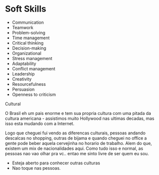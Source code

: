 # Soft Skills

* Communication
* Teamwork
* Problem-solving
* Time management
* Critical thinking
* Decision-making
* Organizational
* Stress management
* Adaptability
* Conflict management
* Leadership
* Creativity
* Resourcefulness
* Persuasion
* Openness to criticism



Cultural&#x20;

O Brasil eh um pais enorme e tem sua propria cultura com uma pitada da cultura americana - assistimos muito Hollywood nas ultimas decadas, mas isso esta mudando com a Internet.&#x20;

Logo que cheguei fui vendo as diferencas culturais, pessoas andando descalcas no shopping, outras de bijama e quando cheguei no office a gente pode beber aquela cervejinha no horario de trabalho. Alem do que, existem um mix de nacionalidades aqui. Como tudo isso e normal, as pessoas nao vao olhar pra vc.. entao me sinto livre de ser quem eu sou. &#x20;

* Esteja aberto para conhecer outras culturas&#x20;
* Nao toque nas pessoas.&#x20;

